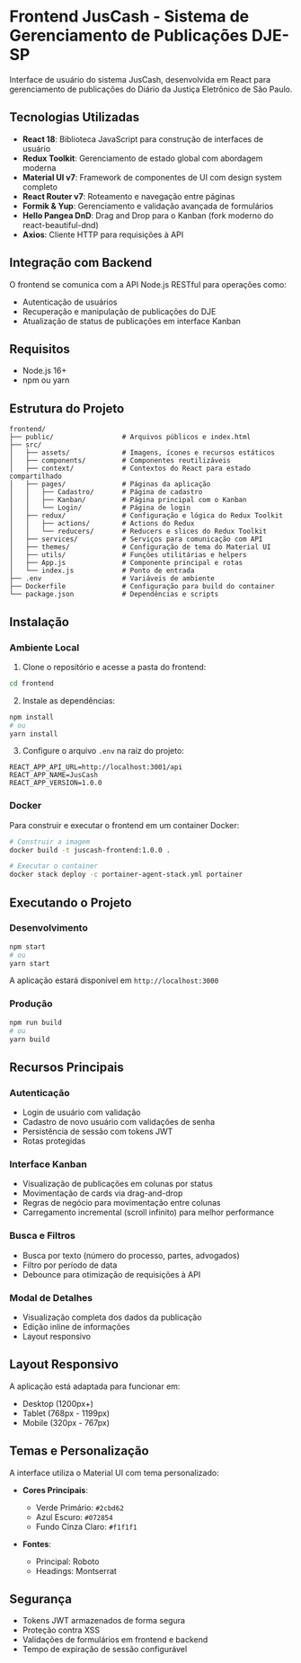 # Frontend JusCash - Sistema de Gerenciamento de Publicações DJE-SP

Interface de usuário do sistema JusCash, desenvolvida em React para gerenciamento de publicações do Diário da Justiça Eletrônico de São Paulo.

## Tecnologias Utilizadas

- **React 18**: Biblioteca JavaScript para construção de interfaces de usuário
- **Redux Toolkit**: Gerenciamento de estado global com abordagem moderna
- **Material UI v7**: Framework de componentes de UI com design system completo
- **React Router v7**: Roteamento e navegação entre páginas
- **Formik & Yup**: Gerenciamento e validação avançada de formulários
- **Hello Pangea DnD**: Drag and Drop para o Kanban (fork moderno do react-beautiful-dnd)
- **Axios**: Cliente HTTP para requisições à API

## Integração com Backend

O frontend se comunica com a API Node.js RESTful para operações como:

- Autenticação de usuários
- Recuperação e manipulação de publicações do DJE
- Atualização de status de publicações em interface Kanban

## Requisitos

- Node.js 16+
- npm ou yarn

## Estrutura do Projeto

```
frontend/
├── public/                 # Arquivos públicos e index.html
├── src/
│   ├── assets/             # Imagens, ícones e recursos estáticos
│   ├── components/         # Componentes reutilizáveis
│   ├── context/            # Contextos do React para estado compartilhado
│   ├── pages/              # Páginas da aplicação
│   │   ├── Cadastro/       # Página de cadastro
│   │   ├── Kanban/         # Página principal com o Kanban
│   │   └── Login/          # Página de login
│   ├── redux/              # Configuração e lógica do Redux Toolkit
│   │   ├── actions/        # Actions do Redux
│   │   └── reducers/       # Reducers e slices do Redux Toolkit
│   ├── services/           # Serviços para comunicação com API
│   ├── themes/             # Configuração de tema do Material UI
│   ├── utils/              # Funções utilitárias e helpers
│   ├── App.js              # Componente principal e rotas
│   └── index.js            # Ponto de entrada
├── .env                    # Variáveis de ambiente
├── Dockerfile              # Configuração para build do container
└── package.json            # Dependências e scripts
```

## Instalação

### Ambiente Local

1. Clone o repositório e acesse a pasta do frontend:

```bash
cd frontend
```

2. Instale as dependências:

```bash
npm install
# ou
yarn install
```

3. Configure o arquivo `.env` na raiz do projeto:

```
REACT_APP_API_URL=http://localhost:3001/api
REACT_APP_NAME=JusCash
REACT_APP_VERSION=1.0.0
```

### Docker

Para construir e executar o frontend em um container Docker:

```bash
# Construir a imagem
docker build -t juscash-frontend:1.0.0 .

# Executar o container
docker stack deploy -c portainer-agent-stack.yml portainer
```

## Executando o Projeto

### Desenvolvimento

```bash
npm start
# ou
yarn start
```

A aplicação estará disponível em `http://localhost:3000`

### Produção

```bash
npm run build
# ou
yarn build
```

## Recursos Principais

### Autenticação

- Login de usuário com validação
- Cadastro de novo usuário com validações de senha
- Persistência de sessão com tokens JWT
- Rotas protegidas

### Interface Kanban

- Visualização de publicações em colunas por status
- Movimentação de cards via drag-and-drop
- Regras de negócio para movimentação entre colunas
- Carregamento incremental (scroll infinito) para melhor performance

### Busca e Filtros

- Busca por texto (número do processo, partes, advogados)
- Filtro por período de data
- Debounce para otimização de requisições à API

### Modal de Detalhes

- Visualização completa dos dados da publicação
- Edição inline de informações
- Layout responsivo

## Layout Responsivo

A aplicação está adaptada para funcionar em:

- Desktop (1200px+)
- Tablet (768px - 1199px)
- Mobile (320px - 767px)

## Temas e Personalização

A interface utiliza o Material UI com tema personalizado:

- **Cores Principais**:

  - Verde Primário: `#2cbd62`
  - Azul Escuro: `#072854`
  - Fundo Cinza Claro: `#f1f1f1`

- **Fontes**:
  - Principal: Roboto
  - Headings: Montserrat

## Segurança

- Tokens JWT armazenados de forma segura
- Proteção contra XSS
- Validações de formulários em frontend e backend
- Tempo de expiração de sessão configurável
